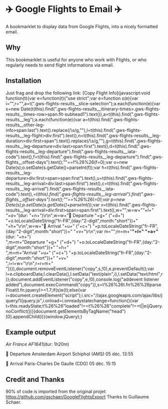 # ✈️ Google Flights to Email ✈️
A bookmarklet to display data from Google Flights, into a nicely formatted email.

## Why

This bookmarklet is useful for anyone who work with Flights, or who regularly needs to send flight informations via email.

## Installation
Just frag and drop the following link: [Copy Flight Info](javascript:void function(t){var e=function(t){"use strict";var e=function s(e){var i="",r="",a=t(".gws-flights-results__slice-selection");a.each(function(e){var s=new Date(t(this).find(".gws-flights-results__itinerary-times>.gws-flights-results__times-row>span.flt-subhead1").text()),a=t(this).find(".gws-flights-results__leg");a.each(function(e){var a=t(this).find(".gws-flights-results__other-leg-info>span:last").text().replace(/\s/g,""),l=t(this).find(".gws-flights-results__leg-flight>div:first").text(),n=t(this).find(".gws-flights-results__leg-duration>div:first>span").text().replace(/\s/g,""),g=t(this).find(".gws-flights-results__leg-departure>div:last>span:first").text(),d=t(this).find(".gws-flights-results__leg-departure").find(".gws-flights-results__iata-code").text(),f=t(this).find(".gws-flights-results__leg-departure").find(".gws-flights__offset-days").text();""==f%26%26(f=0);var o=new Date(s);o.setDate(s.getDate()+parseInt(f));var h=t(this).find(".gws-flights-results__leg-departure>div:first>span>span:first").text(),u=t(this).find(".gws-flights-results__leg-arrival>div:last>span:first").text(),c=t(this).find(".gws-flights-results__leg-arrival").find(".gws-flights-results__iata-code").text(),_=t(this).find(".gws-flights-results__leg-arrival").find(".gws-flights__offset-days").text();""==_%26%26(_=0);var p=new Date(s);p.setDate(s.getDate()+parseInt(_));var v=t(this).find(".gws-flights-results__leg-arrival>div:first>span>span:first").text(),w="";w=w+"*"+l+" "+a+"*(dur: "+n+")\r\n",w=w+"🛫 Departure "+g+" ("+d+") "+o.toLocaleDateString("fr-FR",{day:"2-digit",month:"short"})+" "+h+"\r\n",w=w+"🛬 Arrival "+u+" ("+c+") "+p.toLocaleDateString("fr-FR",{day:"2-digit",month:"short"})+" "+v+"\r\n";var m="";m=m+"<b>"+l+" "+a+"</b> (dur: "+n+")<br/>",m=m+"Departure "+g+" ("+d+") "+o.toLocaleDateString("fr-FR",{day:"2-digit",month:"short"})+" "+h+"<br/>",m=m+"Arrival "+u+" ("+c+") "+p.toLocaleDateString("fr-FR",{day:"2-digit",month:"short"})+" "+v+"<br/>",i=i+w+"\r\n",r=r+m+"<br/>"})}),document.removeEventListener("copy",s,!0),e.preventDefault();var l=e.clipboardData;l.clearData(),l.setData("text/plain",i),l.setData("text/html",r)};document.addEventListener("copy",e,!0),console.log("addevent listener added"),document.execCommand("copy")},s=t%26%26t.fn%26%26parseFloat(t.fn.jquery)>=1.7;if(s)e(t);else{var i=document.createElement("script");i.src="//ajax.googleapis.com/ajax/libs/jquery/1/jquery.js",i.onload=i.onreadystatechange=function(){var t=this.readyState;t%26%26"loaded"!==t%26%26"complete"!==t||e(jQuery.noConflict())}}document.getElementsByTagName("head")[0].appendChild(i)}(window.jQuery);)

## Example output

*Air France AF1641*(dur: 1h20m)

🛫 Departure Amsterdam Airport Schiphol (AMS) 05 déc. 13:55

🛬 Arrival Paris-Charles De Gaulle (CDG) 05 déc. 15:15


## Credit and Thanks
90% of code is imported from the original projet: https://github.com/gschaer/GoogleFlightsExport
Thanks to Guillaume Schaer. 
